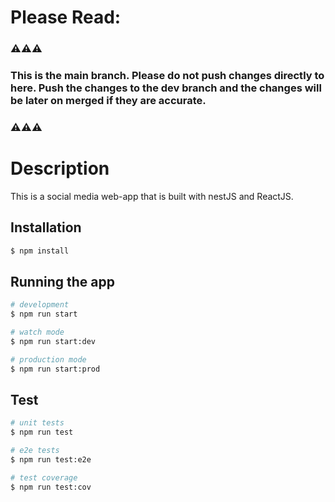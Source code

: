 # Please Read:

### ⚠️⚠️⚠️
### This is the main branch. Please do not push changes directly to here. Push the changes to the dev branch and the changes will be later on merged if they are accurate.
### ⚠️⚠️⚠️

# Description

This is a social media web-app that is built with nestJS and ReactJS.

## Installation

```bash
$ npm install
```

## Running the app

```bash
# development
$ npm run start

# watch mode
$ npm run start:dev

# production mode
$ npm run start:prod
```

## Test

```bash
# unit tests
$ npm run test

# e2e tests
$ npm run test:e2e

# test coverage
$ npm run test:cov
```
